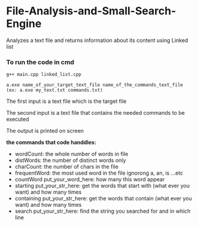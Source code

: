 # File-Analysis-and-Small-Search-Engine
Analyzes a text file and returns information about its  content using Linked list

<h3>To run the code in cmd </h3>

    g++ main.cpp linked_list.cpp
  
    a.exe name_of_your_target_text_file name_of_the_commands_text_file  (ex: a.exe my_text.txt commands.txt)
 
  
The first input is a text file which is the target file

The second input is a text file that contains the needed commands to be executed 

The output is printed on screen

**the commands that code handdles:**
- wordCount: the whole number of words in file
- distWords: the number of distinct words only
- charCount: the number of chars in the file
- frequentWord: the most used word in the file ignorong a, an, is ...etc
- countWord put_your_word_here: how many this word appear 
- starting put_your_str_here: get the words that start with (what ever you want) and how many times
- containing put_your_str_here: get the words that contain (what ever you want) and how many times
- search put_your_str_here: find the string you searched for and in which line
